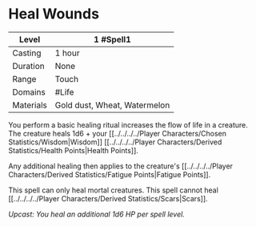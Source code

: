 # Heal Wounds

| Level     | 1 #Spell1                    |
| --------- | ---------------------------- |
| Casting   | 1 hour                       |
| Duration  | None                         |
| Range     | Touch                        |
| Domains   | #Life                        |
| Materials | Gold dust, Wheat, Watermelon |

You perform a basic healing ritual increases the flow of life in a creature. The creature heals 1d6 + your [[../../../../Player Characters/Chosen Statistics/Wisdom\|Wisdom]] [[../../../../Player Characters/Derived Statistics/Health Points\|Health Points]]. 

Any additional healing then applies to the creature's [[../../../../Player Characters/Derived Statistics/Fatigue Points\|Fatigue Points]].

This spell can only heal mortal creatures. This spell cannot heal [[../../../../Player Characters/Derived Statistics/Scars\|Scars]].

*Upcast: You heal an additional 1d6 HP per spell level.*